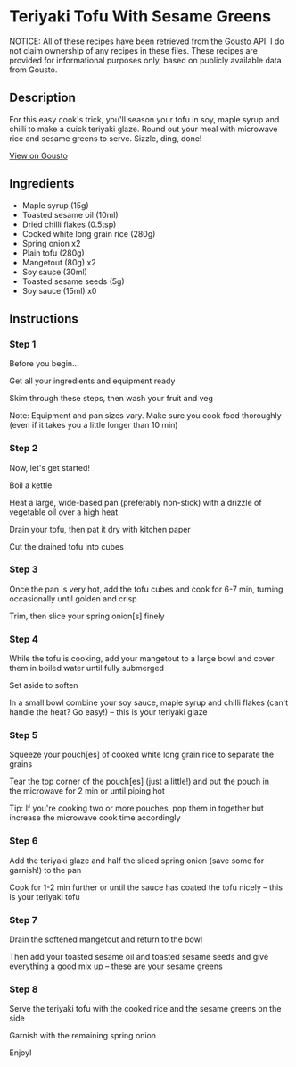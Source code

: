 # Teriyaki Tofu With Sesame Greens

NOTICE: All of these recipes have been retrieved from the Gousto API. I do not claim ownership of any recipes in these files. These recipes are provided for informational purposes only, based on publicly available data from Gousto.

## Description

For this easy cook's trick, you'll season your tofu in soy, maple syrup and chilli to make a quick teriyaki glaze. Round out your meal with microwave rice and sesame greens to serve. Sizzle, ding, done!

[View on Gousto](https://www.gousto.co.uk/recipes/cookbook/teriyaki-tofu-with-sesame-greens)

## Ingredients

- Maple syrup (15g)
- Toasted sesame oil (10ml)
- Dried chilli flakes (0.5tsp)
- Cooked white long grain rice (280g)
- Spring onion x2
- Plain tofu (280g)
- Mangetout (80g) x2
- Soy sauce (30ml)
- Toasted sesame seeds (5g)
- Soy sauce (15ml) x0

## Instructions


### Step 1

Before you begin...

Get all your ingredients and equipment ready

Skim through these steps, then wash your fruit and veg

Note: Equipment and pan sizes vary. Make sure you cook food thoroughly (even if it takes you a little longer than 10 min)


### Step 2

Now, let's get started!

Boil a kettle

Heat a large, wide-based pan (preferably non-stick) with a drizzle of vegetable oil over a high heat

Drain your tofu, then pat it dry with kitchen paper

Cut the drained tofu into cubes


### Step 3

Once the pan is very hot, add the tofu cubes and cook for 6-7 min, turning occasionally until golden and crisp

Trim, then slice your spring onion[s] finely


### Step 4

While the tofu is cooking, add your mangetout to a large bowl and cover them in boiled water until fully submerged

Set aside to soften

In a small bowl combine your soy sauce, maple syrup and chilli flakes (can't handle the heat? Go easy!) – this is your teriyaki glaze


### Step 5

Squeeze your pouch[es] of cooked white long grain rice to separate the grains

Tear the top corner of the pouch[es] (just a little!) and put the pouch in the microwave for 2 min or until piping hot

Tip: If you're cooking two or more pouches, pop them in together but increase the microwave cook time accordingly


### Step 6

Add the teriyaki glaze and half the sliced spring onion (save some for garnish!) to the pan

Cook for 1-2 min further or until the sauce has coated the tofu nicely – this is your teriyaki tofu


### Step 7

Drain the softened mangetout and return to the bowl

Then add your toasted sesame oil and toasted sesame seeds and give everything a good mix up – these are your sesame greens

### Step 8

Serve the teriyaki tofu with the cooked rice and the sesame greens on the side

Garnish with the remaining spring onion

Enjoy!

